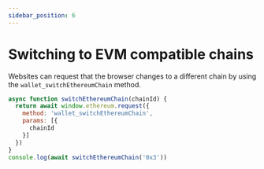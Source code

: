 ```yaml
---
sidebar_position: 6
---
```


# Switching to EVM compatible chains

Websites can request that the browser changes to a different chain by using the `wallet_switchEthereumChain` method.

```js
async function switchEthereumChain(chainId) {
  return await window.ethereum.request({
    method: 'wallet_switchEthereumChain',
    params: [{
      chainId
    }]
  })
}
console.log(await switchEthereumChain('0x3'))

```
